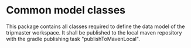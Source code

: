 # Common model classes

This package contains all classes required to define the data model of the tripmaster workspace.
It shall be published to the local maven repository with the gradle publishing task "publishToMavenLocal".
